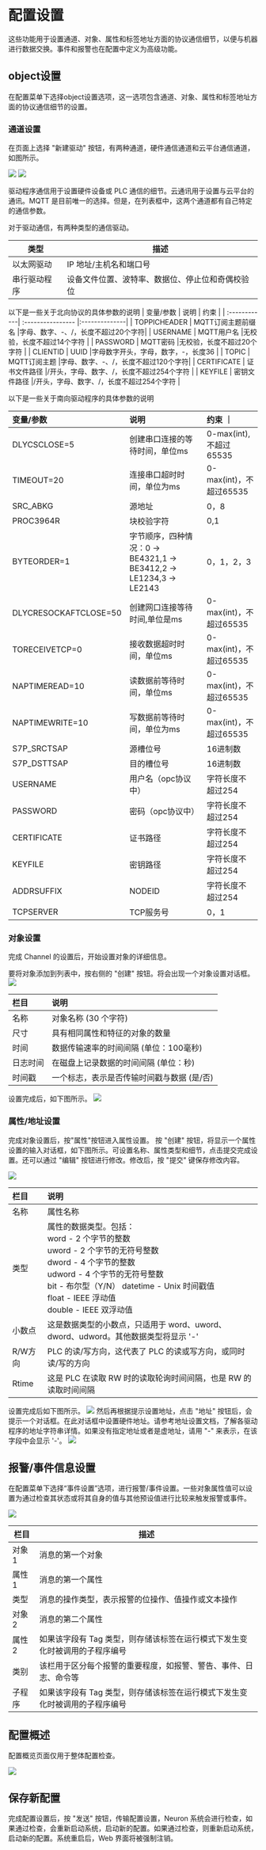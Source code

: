 # 配置设置

这些功能用于设置通道、对象、属性和标签地址方面的协议通信细节，以便与机器进行数据交换。事件和报警也在配置中定义为高级功能。

## object设置

在配置菜单下选择object设置选项，这一选项包含通道、对象、属性和标签地址方面的协议通信细节的设置。

### 通道设置

在页面上选择 "新建驱动" 按钮，有两种通道，硬件通信通道和云平台通信通道，如图所示。

![ ](./assets/tagsetup1.png)
![ ](./assets/tagsetup2.png)

驱动程序通信用于设置硬件设备或 PLC 通信的细节。云通讯用于设置与云平台的通讯。MQTT 是目前唯一的选择。但是，在列表框中，这两个通道都有自己特定的通信参数。

对于驱动通信，有两种类型的通信驱动。

| 类型         | 描述                                            |
| ------------ | -----------------------------------------------|
| 以太网驱动   | IP 地址/主机名和端口号                           |
| 串行驱动程序 | 设备文件位置、波特率、数据位、停止位和奇偶校验位 |

以下是一些关于北向协议的具体参数的说明
| 变量/参数      | 说明              | 约束          |
| :------------| :---------------- |:--------------|
| TOPPICHEADER | MQTT订阅主题前缀名  |字母、数字、-、/，长度不超过20个字符|
| USERNAME     | MQTT用户名        |无校验，长度不超过14个字符          |
| PASSWORD     | MQTT密码          |无校验，长度不超过20个字符         |
| CLIENTID     | UUID             |字母数字开头，字母，数字，-，长度36  |
| TOPIC        | MQTT订阅主题      |字母、数字、-、/，长度不超过120个字符|
| CERTIFICATE  | 证书文件路径       |/开头，字母、数字、/，长度不超过254个字符  |
| KEYFILE      | 密钥文件路径       |/开头，字母、数字、/，长度不超过254个字符  |

以下是一些关于南向驱动程序的具体参数的说明

| 变量/参数             | 说明                       | 约束                  ｜
| :------------------- | :------------------------- |:---------------------|
| DLYCSCLOSE=5         | 创建串口连接的等待时间，单位ms |0-max(int),不超过65535  |
| TIMEOUT=20           | 连接串口超时时间，单位为ms    |0-max(int)，不超过65535  |
| SRC_ABKG             | 源地址                     |0，8  |
| PROC3964R            | 块校验字符                  |0,1  |
| BYTEORDER=1          | 字节顺序，四种情况：0 -> BE4321,1 -> BE3412,2 -> LE1234,3 -> LE2143  | 0，1，2，3       |
| DLYCRESOCKAFTCLOSE=50| 创建网口连接等待时间,单位是ms | 0-max(int)，不超过65535 |
| TORECEIVETCP=0       | 接收数据超时时间，单位ms     | 0-max(int)，不超过65535 |
| NAPTIMEREAD=10       | 读数据前等待时间，单位ms     |0-max(int)，不超过65535  |
| NAPTIMEWRITE=10      | 写数据前等待时间，单位为ms    | 0-max(int)，不超过65535 |
| S7P_SRCTSAP          | 源槽位号                   | 16进制数                |
| S7P_DSTTSAP          | 目的槽位号                  | 16进制数               |
| USERNAME             | 用户名（opc协议中）          | 字符长度不超过254        |
| PASSWORD             | 密码（opc协议中）            | 字符长度不超过254        |
| CERTIFICATE          | 证书路径                    | 字符长度不超过254        |
| KEYFILE              | 密钥路径                    | 字符长度不超过254        |
| ADDRSUFFIX           | NODEID                     | 字符长度不超过254        |
| TCPSERVER            | TCP服务号                   | 0，1                   |

### 对象设置

完成 Channel 的设置后，开始设置对象的详细信息。

要将对象添加到列表中，按右侧的 "创建" 按钮。将会出现一个对象设置对话框。
![ ](./assets/object-details.png)

| 栏目        | 说明                                       |
| :----------- | :------------------------------------------|
| 名称        | 对象名称 (30 个字符)                       |
| 尺寸        | 具有相同属性和特征的对象的数量             |
| 时间        | 数据传输速率的时间间隔 (单位：100毫秒)          |
| 日志时间    | 在磁盘上记录数据的时间间隔 (单位：秒)      |
| 时间戳      | 一个标志，表示是否传输时间戳与数据 (是/否) |

设置完成后，如下图所示。
![ ](./assets/object-result.png)

### 属性/地址设置

完成对象设置后，按"属性"按钮进入属性设置。
按 "创建" 按钮，将显示一个属性设置的输入对话框，如下图所示。可设置名称、属性类型和细节，点击提交完成设置。还可以通过 "编辑" 按钮进行修改。修改后，按 "提交" 键保存修改内容。

![ ](./assets/attribute-setup.png)

| 栏目     | 说明                                                |
| :-------------------- | :-------------------------------------|
| 名称     | 属性名称                                             |
| 类型     | 属性的数据类型。包括：<br>word - 2 个字节的整数<br>uword - 2 个字节的无符号整数<br>dword - 4 个字节的整数<br>udword - 4 个字节的无符号整数<br>bit - 布尔型（Y/N） datetime - Unix 时间戳值<br>float - IEEE 浮动值<br>double - IEEE 双浮动值 |
| 小数点     | 这是数据类型的小数点，只适用于 word、uword、dword、udword。其他数据类型将显示 '-'                                  |
| R/W方向   | PLC 的读/写方向，这代表了 PLC 的读或写方向，或同时读/写的方向       |
| Rtime    | 这是 PLC 在读取 RW 时的读取轮询时间间隔，也是 RW 的读取时间间隔     |

设置完成后如下图所示。
![ ](./assets/attribute-result.png)
然后再根据提示设置地址，点击 "地址" 按钮后，会提示一个对话框。在此对话框中设置硬件地址。请参考地址设置文档，了解各驱动程序的地址字符串详情。如果没有指定地址或者是虚地址，请用 "-" 来表示，在该字段中会显示 '-'。
![ ](./assets/hardware.png)

## 报警/事件信息设置

在配置菜单下选择“事件设置”选项，进行报警/事件设置。一些对象属性值可以设置为通过检查其状态或将其自身的值与其他预设值进行比较来触发报警或事件。

![ ](./assets/event-setup.png)

| 栏目   | 描述                                                 |
| ------ | ----------------------------------------------------|
| 对象1 | 消息的第一个对象                                        |
| 属性1 | 消息的第一个属性                                        |
| 类型  | 消息的操作类型，表示报警的位操作、值操作或文本操作           |
| 对象2 | 消息的第二个属性                                        |
| 属性2 | 如果该字段有 Tag 类型，则存储该标签在运行模式下发生变化时被调用的子程序编号 |
| 类别  | 该栏用于区分每个报警的重要程度，如报警、警告、事件、日志、命令等 |
| 子程序| 如果该字段有 Tag 类型，则存储该标签在运行模式下发生变化时被调用的子程序编号 |

## 配置概述

配置概览页面仅用于整体配置检查。

![ ](./assets/configuration-overview.png)

## 保存新配置

完成配置设置后，按 "发送" 按钮，传输配置设置，Neuron 系统会进行检查，如果通过检查，会重新启动系统，启动新的配置。如果通过检查，则重新启动系统，启动新的配置。系统重启后，Web 界面将被强制注销。
